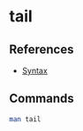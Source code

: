 # tail

## References

- [Syntax](https://en.wikipedia.org/wiki/Tail_(Unix)#Syntax)

## Commands

```sh
man tail
```
